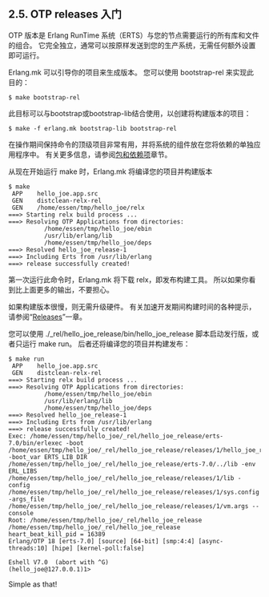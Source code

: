 ## 2.5. OTP releases 入门

OTP 版本是 Erlang RunTime 系统（ERTS）与您的节点需要运行的所有库和文件的组合。 它完全独立，通常可以按原样发送到您的生产系统，无需任何额外设置即可运行。

Erlang.mk 可以引导你的项目来生成版本。 您可以使用 bootstrap-rel 来实现此目的：
```
$ make bootstrap-rel
```
此目标可以与bootstrap或bootstrap-lib结合使用，以创建将构建版本的项目：
```
$ make -f erlang.mk bootstrap-lib bootstrap-rel
```

在操作期间保持命令的顶级项目非常有用，并将系统的组件放在您将依赖的单独应用程序中。 有关更多信息，请参阅[包和依赖项](https://erlang.mk/guide/deps.html)章节。

从现在开始运行 make 时，Erlang.mk 将编译您的项目并构建版本
```
$ make
 APP    hello_joe.app.src
 GEN    distclean-relx-rel
 GEN    /home/essen/tmp/hello_joe/relx
===> Starting relx build process ...
===> Resolving OTP Applications from directories:
          /home/essen/tmp/hello_joe/ebin
          /usr/lib/erlang/lib
          /home/essen/tmp/hello_joe/deps
===> Resolved hello_joe_release-1
===> Including Erts from /usr/lib/erlang
===> release successfully created!
```
第一次运行此命令时，Erlang.mk 将下载 relx，即发布构建工具。 所以如果你看到比上面更多的输出，不要担心。

如果构建版本很慢，则无需升级硬件。 有关加速开发期间构建时间的各种提示，请参阅“[Releases](https://erlang.mk/guide/relx.html)”一章。

您可以使用 ./_rel/hello_joe_release/bin/hello_joe_release 脚本启动发行版，或者只运行 make run。 后者还将编译您的项目并构建发布：
```
$ make run
 APP    hello_joe.app.src
 GEN    distclean-relx-rel
===> Starting relx build process ...
===> Resolving OTP Applications from directories:
          /home/essen/tmp/hello_joe/ebin
          /usr/lib/erlang/lib
          /home/essen/tmp/hello_joe/deps
===> Resolved hello_joe_release-1
===> Including Erts from /usr/lib/erlang
===> release successfully created!
Exec: /home/essen/tmp/hello_joe/_rel/hello_joe_release/erts-7.0/bin/erlexec -boot /home/essen/tmp/hello_joe/_rel/hello_joe_release/releases/1/hello_joe_release -boot_var ERTS_LIB_DIR /home/essen/tmp/hello_joe/_rel/hello_joe_release/erts-7.0/../lib -env ERL_LIBS /home/essen/tmp/hello_joe/_rel/hello_joe_release/releases/1/lib -config /home/essen/tmp/hello_joe/_rel/hello_joe_release/releases/1/sys.config -args_file /home/essen/tmp/hello_joe/_rel/hello_joe_release/releases/1/vm.args -- console
Root: /home/essen/tmp/hello_joe/_rel/hello_joe_release
/home/essen/tmp/hello_joe/_rel/hello_joe_release
heart_beat_kill_pid = 16389
Erlang/OTP 18 [erts-7.0] [source] [64-bit] [smp:4:4] [async-threads:10] [hipe] [kernel-poll:false]

Eshell V7.0  (abort with ^G)
(hello_joe@127.0.0.1)1>
```
Simple as that!


